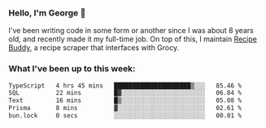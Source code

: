 ### Hello, I'm George 👋

I've been writing code in some form or another since I was about 8 years old, and recently made it my full-time job. On top of this, I maintain [Recipe Buddy](https://github.com/georgegebbett/recipe-buddy), a recipe scraper that interfaces with Grocy.  

<!--
**georgegebbett/georgegebbett** is a ✨ _special_ ✨ repository because its `README.md` (this file) appears on your GitHub profile.

Here are some ideas to get you started:

- 🔭 I’m currently working on ...
- 🌱 I’m currently learning ...
- 👯 I’m looking to collaborate on ...
- 🤔 I’m looking for help with ...
- 💬 Ask me about ...
- 📫 How to reach me: ...
- 😄 Pronouns: ...
- ⚡ Fun fact: ...
-->

### What I've been up to this week:
<!--START_SECTION:waka-->

```txt
TypeScript   4 hrs 45 mins   █████████████████████▒░░░   85.46 %
SQL          22 mins         █▓░░░░░░░░░░░░░░░░░░░░░░░   06.84 %
Text         16 mins         █▒░░░░░░░░░░░░░░░░░░░░░░░   05.08 %
Prisma       8 mins          ▓░░░░░░░░░░░░░░░░░░░░░░░░   02.61 %
bun.lock     0 secs          ░░░░░░░░░░░░░░░░░░░░░░░░░   00.01 %
```

<!--END_SECTION:waka-->
